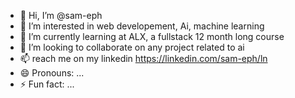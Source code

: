 - 👋 Hi, I’m @sam-eph
- 👀 I’m interested in web developement, Ai, machine learning
- 🌱 I’m currently learning at ALX, a fullstack 12 month long course
- 💞️ I’m looking to collaborate on any project related to ai
- 📫 reach me on my linkedin https://linkedin.com/sam-eph/ln
- 😄 Pronouns: ...
- ⚡ Fun fact: ...

<!---
sam-eph/sam-eph is a ✨ special ✨ repository because its `README.md` (this file) appears on your GitHub profile.
You can click the Preview link to take a look at your changes.
--->
